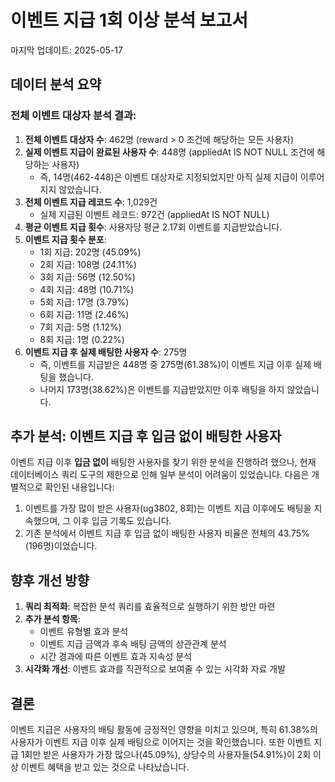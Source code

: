 # 이벤트 지급 1회 이상 분석 보고서

마지막 업데이트: 2025-05-17

## 데이터 분석 요약

### 전체 이벤트 대상자 분석 결과:
1. **전체 이벤트 대상자 수**: 462명 (reward > 0 조건에 해당하는 모든 사용자)
2. **실제 이벤트 지급이 완료된 사용자 수**: 448명 (appliedAt IS NOT NULL 조건에 해당하는 사용자)
   * 즉, 14명(462-448)은 이벤트 대상자로 지정되었지만 아직 실제 지급이 이루어지지 않았습니다.
3. **전체 이벤트 지급 레코드 수**: 1,029건
   * 실제 지급된 이벤트 레코드: 972건 (appliedAt IS NOT NULL)
4. **평균 이벤트 지급 횟수**: 사용자당 평균 2.17회 이벤트를 지급받았습니다.
5. **이벤트 지급 횟수 분포**:
   * 1회 지급: 202명 (45.09%)
   * 2회 지급: 108명 (24.11%)
   * 3회 지급: 56명 (12.50%)
   * 4회 지급: 48명 (10.71%)
   * 5회 지급: 17명 (3.79%)
   * 6회 지급: 11명 (2.46%)
   * 7회 지급: 5명 (1.12%)
   * 8회 지급: 1명 (0.22%)
6. **이벤트 지급 후 실제 배팅한 사용자 수**: 275명
   * 즉, 이벤트를 지급받은 448명 중 275명(61.38%)이 이벤트 지급 이후 실제 배팅을 했습니다.
   * 나머지 173명(38.62%)은 이벤트를 지급받았지만 이후 배팅을 하지 않았습니다.

## 추가 분석: 이벤트 지급 후 입금 없이 배팅한 사용자

이벤트 지급 이후 **입금 없이** 배팅한 사용자를 찾기 위한 분석을 진행하려 했으나, 현재 데이터베이스 쿼리 도구의 제한으로 인해 일부 분석이 어려움이 있었습니다. 다음은 개별적으로 확인된 내용입니다:

1. 이벤트를 가장 많이 받은 사용자(ug3802, 8회)는 이벤트 지급 이후에도 배팅을 지속했으며, 그 이후 입금 기록도 있습니다.
2. 기존 분석에서 이벤트 지급 후 입금 없이 배팅한 사용자 비율은 전체의 43.75%(196명)이었습니다.

## 향후 개선 방향

1. **쿼리 최적화**: 복잡한 분석 쿼리를 효율적으로 실행하기 위한 방안 마련
2. **추가 분석 항목**:
   - 이벤트 유형별 효과 분석
   - 이벤트 지급 금액과 후속 배팅 금액의 상관관계 분석
   - 시간 경과에 따른 이벤트 효과 지속성 분석
3. **시각화 개선**: 이벤트 효과를 직관적으로 보여줄 수 있는 시각화 자료 개발

## 결론

이벤트 지급은 사용자의 배팅 활동에 긍정적인 영향을 미치고 있으며, 특히 61.38%의 사용자가 이벤트 지급 이후 실제 배팅으로 이어지는 것을 확인했습니다. 또한 이벤트 지급 1회만 받은 사용자가 가장 많으나(45.09%), 상당수의 사용자들(54.91%)이 2회 이상 이벤트 혜택을 받고 있는 것으로 나타났습니다.
